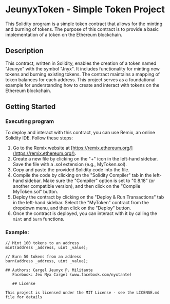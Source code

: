 # JeunyxToken - Simple Token Project

This Solidity program is a simple token contract that allows for the minting and burning of tokens. The purpose of this contract is to provide a basic implementation of a token on the Ethereum blockchain.

## Description

This contract, written in Solidity, enables the creation of a token named "Jeunyx" with the symbol "Jnyx". It includes functionality for minting new tokens and burning existing tokens. The contract maintains a mapping of token balances for each address. This project serves as a foundational example for understanding how to create and interact with tokens on the Ethereum blockchain.

## Getting Started

### Executing program

To deploy and interact with this contract, you can use Remix, an online Solidity IDE. Follow these steps:

1. Go to the Remix website at [https://remix.ethereum.org/](https://remix.ethereum.org/).
2. Create a new file by clicking on the "+" icon in the left-hand sidebar. Save the file with a .sol extension (e.g., MyToken.sol).
3. Copy and paste the provided Solidity code into the file.
4. Compile the code by clicking on the "Solidity Compiler" tab in the left-hand sidebar. Make sure the "Compiler" option is set to "0.8.18" (or another compatible version), and then click on the "Compile MyToken.sol" button.
5. Deploy the contract by clicking on the "Deploy & Run Transactions" tab in the left-hand sidebar. Select the "MyToken" contract from the dropdown menu, and then click on the "Deploy" button.
6. Once the contract is deployed, you can interact with it by calling the `mint` and `burn` functions.

### Example:
```solidity
// Mint 100 tokens to an address
mint(address _address, uint _value);

// Burn 50 tokens from an address
burn(address _address, uint _value);

## Authors: Cargel Jeunyx P. Militante
   Facebook: Jeu Nyx Cargel (www.facebook.com/nyxtante)

   ## License

This project is licensed under the MIT License - see the LICENSE.md file for details
